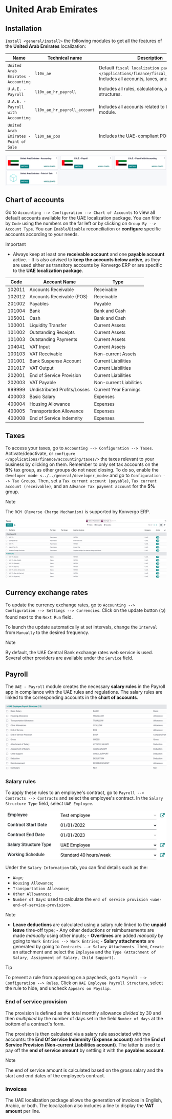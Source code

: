 # United Arab Emirates

## Installation

`Install <general/install>` the following modules to get all the
features of the **United Arab Emirates** localization:

| Name                                   | Technical name               | Description                                                                                                                    |
|----------------------------------------|------------------------------|--------------------------------------------------------------------------------------------------------------------------------|
| `United Arab Emirates - Accounting`    | `l10n_ae`                    | Default `fiscal localization package </applications/finance/fiscal_localizations>`. Includes all accounts, taxes, and reports. |
| `U.A.E. - Payroll`                     | `l10n_ae_hr_payroll`         | Includes all rules, calculations, and salary structures.                                                                       |
| `U.A.E. - Payroll with Accounting`     | `l10n_ae_hr_payroll_account` | Includes all accounts related to the payroll module.                                                                           |
| `United Arab Emirates - Point of Sale` | `l10n_ae_pos`                | Includes the UAE-compliant POS receipt.                                                                                        |

<img src="united_arab_emirates/l10n-ae-modules.png" class="align-center"
alt="Select the modules to install." />

## Chart of accounts

Go to `Accounting --> Configuration --> Chart of Accounts` to view all
default accounts available for the UAE localization package. You can
filter by `Code` using the numbers on the far left or by clicking on
`Group By --> Account Type`. You can `Enable`/`Disable` reconciliation
or **configure** specific accounts according to your needs.

> [!IMPORTANT]
> - Always keep at least one **receivable account** and one **payable
> account** active. - It is also advised to **keep the accounts below
> active**, as they are used either as transitory accounts by Konvergo ERP or
> are specific to the **UAE localization package**.
>
> | Code   | Account Name                 | Type                    |
> |--------|------------------------------|-------------------------|
> | 102011 | Accounts Receivable          | Receivable              |
> | 102012 | Accounts Receivable (POS)    | Receivable              |
> | 201002 | Payables                     | Payable                 |
> | 101004 | Bank                         | Bank and Cash           |
> | 105001 | Cash                         | Bank and Cash           |
> | 100001 | Liquidity Transfer           | Current Assets          |
> | 101002 | Outstanding Receipts         | Current Assets          |
> | 101003 | Outstanding Payments         | Current Assets          |
> | 104041 | VAT Input                    | Current Assets          |
> | 100103 | VAT Receivable               | Non-current Assets      |
> | 101001 | Bank Suspense Account        | Current Liabilities     |
> | 201017 | VAT Output                   | Current Liabilities     |
> | 202001 | End of Service Provision     | Current Liabilities     |
> | 202003 | VAT Payable                  | Non-current Liabilities |
> | 999999 | Undistributed Profits/Losses | Current Year Earnings   |
> | 400003 | Basic Salary                 | Expenses                |
> | 400004 | Housing Allowance            | Expenses                |
> | 400005 | Transportation Allowance     | Expenses                |
> | 400008 | End of Service Indemnity     | Expenses                |

## Taxes

To access your taxes, go to `Accounting --> Configuration --> Taxes`.
Activate/deactivate, or
`configure </applications/finance/accounting/taxes/>` the taxes relevant
to your business by clicking on them. Remember to only set tax accounts
on the **5%** tax group, as other groups do not need closing. To do so,
enable the `developer mode
<../../general/developer_mode>` and go to
`Configuration --> Tax Groups`. Then, set a
`Tax current account (payable)`, `Tax current account (receivable)`, and
an `Advance Tax payment account` for the **5%** group.

> [!NOTE]
> The `RCM (Reverse Charge Mechanism)` is supported by Konvergo ERP.

<img src="united_arab_emirates/uae-localization-taxes.png"
class="align-center"
alt="Preview of the UAE localization package&#39;s taxes." />

## Currency exchange rates

To update the currency exchange rates, go to
`Accounting --> Configuration -->
Settings --> Currencies`. Click on the update button (`🗘`) found next to
the `Next Run` field.

To launch the update automatically at set intervals, change the
`Interval` from `Manually` to the desired frequency.

> [!NOTE]
> By default, the UAE Central Bank exchange rates web service is used.
> Several other providers are available under the `Service` field.

## Payroll

The `UAE - Payroll` module creates the necessary **salary rules** in the
Payroll app in compliance with the UAE rules and regulations. The salary
rules are linked to the corresponding accounts in the **chart of
accounts**.

<img src="united_arab_emirates/uae-localization-salary-rules.png"
class="align-center" alt="The UAE Employee Payroll Structure." />

### Salary rules

To apply these rules to an employee's contract, go to
`Payroll --> Contracts -->
Contracts` and select the employee's contract. In the
`Salary Structure Type` field, select `UAE Employee`.

<img src="united_arab_emirates/uae-localization-salary-structure.png"
class="align-center"
alt="Select the Salary Structure Type to apply to the contract." />

Under the `Salary Information` tab, you can find details such as the:

- `Wage`;
- `Housing Allowance`;
- `Transportation Allowance`;
- `Other Allowances`;
- `Number of Days`: used to calculate the `end of service provision
  <uae-end-of-service-provision>`.

> [!NOTE]
> - **Leave deductions** are calculated using a salary rule linked to
> the **unpaid leave** time-off type; - Any other deductions or
> reimbursements are made *manually* using other inputs; - **Overtimes**
> are added *manually* by going to `Work Entries --> Work Entries`; -
> **Salary attachments** are generated by going to `Contracts -->
> Salary Attachments`. Then, `Create` an attachment and select the
> `Employee` and the
> `Type (Attachment of Salary, Assignment of Salary, Child Support)`.

> [!TIP]
> To prevent a rule from appearing on a paycheck, go to
> `Payroll --> Configuration
> --> Rules`. Click on `UAE Employee Payroll Structure`, select the rule
> to hide, and uncheck `Appears on Payslip`.

### End of service provision

The provision is defined as the total monthly allowance *divided* by 30
and then *multiplied* by the number of days set in the field
`Number of days` at the bottom of a contract's form.

The provision is then calculated via a salary rule associated with two
accounts: the **End Of Service Indemnity (Expense account)** and the
**End of Service Provision (Non-current Liabilities account)**. The
latter is used to pay off the **end of service amount** by settling it
with the **payables account**.

> [!NOTE]
> The end of service amount is calculated based on the gross salary and
> the start and end dates of the employee’s contract.

### Invoices

The UAE localization package allows the generation of invoices in
English, Arabic, or both. The localization also includes a line to
display the **VAT amount** per line.
